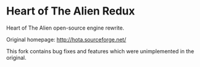 # Heart of The Alien Redux

Heart of The Alien open-source engine rewrite.

Original homepage: http://hota.sourceforge.net/

This fork contains bug fixes and features which were unimplemented in the original.

